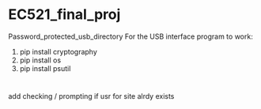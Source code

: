 # EC521_final_proj
Password_protected_usb_directory
For the USB interface program to work:
1. pip install cryptography
2. pip install os
3. pip install psutil



#
add checking / prompting if usr for site alrdy exists
    